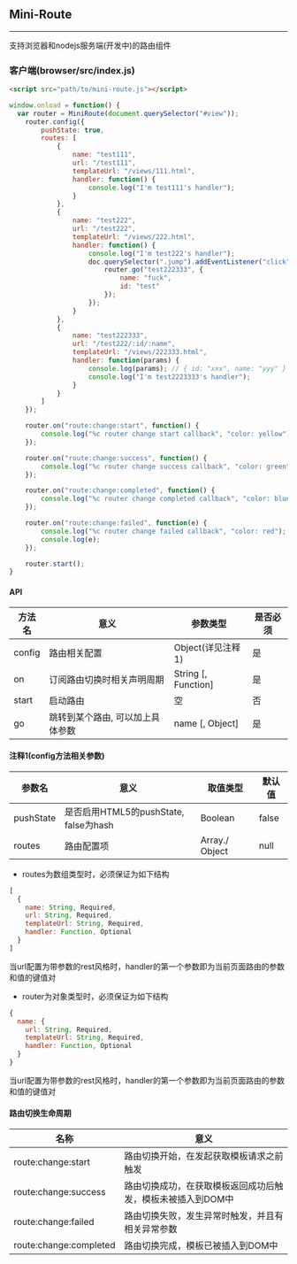 ## Mini-Route

----

支持浏览器和nodejs服务端(开发中)的路由组件



### 客户端(browser/src/index.js)

```html
<script src="path/to/mini-route.js"></script>
```

```javascript
window.onload = function() {
  var router = MiniRoute(document.querySelector("#view"));
	router.config({
		pushState: true,
		routes: [
			{
				name: "test111",
				url: "/test111",
				templateUrl: "/views/111.html",
				handler: function() {
					console.log("I'm test111's handler");
				}
			},
			{
				name: "test222",
				url: "/test222",
				templateUrl: "/views/222.html",
				handler: function() {
					console.log("I'm test222's handler");
					doc.querySelector(".jump").addEventListener("click", function(e) {
						router.go("test222333", {
							name: "fuck",
							id: "test"
						});
					});
				}
			},
			{
				name: "test222333",
				url: "/test222/:id/:name",
				templateUrl: "/views/222333.html",
				handler: function(params) {
					console.log(params); //	{ id: "xxx", name: "yyy" }
					console.log("I'm test2223333's handler");
				}
			}
		]
	});

	router.on("route:change:start", function() {
		console.log("%c router change start callback", "color: yellow");
	});

	router.on("route:change:success", function() {
		console.log("%c router change success callback", "color: green");
	});

	router.on("route:change:completed", function() {
		console.log("%c router change completed callback", "color: blue");
	});

	router.on("route:change:failed", function(e) {
		console.log("%c router change failed callback", "color: red");
		console.log(e);
	});

	router.start();
}
```

#### API

| 方法名    | 意义                | 参数类型                | 是否必须 |
| ------ | ----------------- | ------------------- | ---- |
| config | 路由相关配置            | Object(详见注释1)       | 是    |
| on     | 订阅路由切换时相关声明周期     | String [, Function] | 是    |
| start  | 启动路由              | 空                   | 否    |
| go     | 跳转到某个路由, 可以加上具体参数 | name [, Object]     | 是    |

#### 注释1(config方法相关参数)

| 参数名       | 意义                              | 取值类型                   | 默认值   |
| --------- | ------------------------------- | ---------------------- | ----- |
| pushState | 是否启用HTML5的pushState, false为hash | Boolean                | false |
| routes    | 路由配置项                           | Array.<Object>/ Object | null  |

-   routes为数组类型时，必须保证为如下结构

```javascript
[
  {
  	name: String, Required,
  	url: String, Required,
  	templateUrl: String, Required,
  	handler: Function, Optional
  }
]
```

当url配置为带参数的rest风格时，handler的第一个参数即为当前页面路由的参数和值的键值对

-   router为对象类型时，必须保证为如下结构 

```javascript
{
  name: {
    url: String, Required,
    templateUrl: String, Required,
    handler: Function, Optional
  }
}
```

当url配置为带参数的rest风格时，handler的第一个参数即为当前页面路由的参数和值的键值对

#### 路由切换生命周期

| 名称                     | 意义                              |
| ---------------------- | ------------------------------- |
| route:change:start     | 路由切换开始，在发起获取模板请求之前触发            |
| route:change:success   | 路由切换成功，在获取模板返回成功后触发，模板未被插入到DOM中 |
| route:change:failed    | 路由切换失败，发生异常时触发，并且有相关异常参数        |
| route:change:completed | 路由切换完成，模板已被插入到DOM中              |
